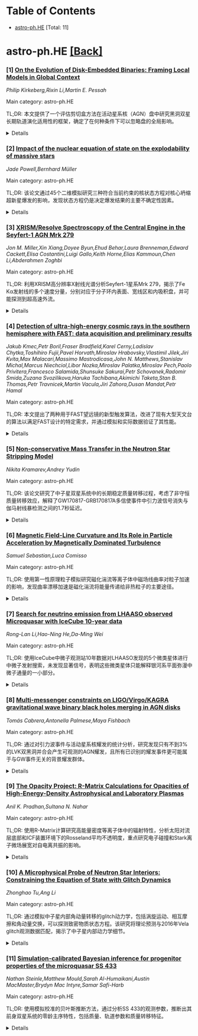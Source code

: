 <div id=toc></div>

# Table of Contents

- [astro-ph.HE](#astro-ph.HE) [Total: 11]


<div id='astro-ph.HE'></div>

# astro-ph.HE [[Back]](#toc)

### [1] [On the Evolution of Disk-Embedded Binaries: Framing Local Models in Global Context](https://arxiv.org/abs/2510.19925)
*Philip Kirkeberg,Rixin Li,Martin E. Pessah*

Main category: astro-ph.HE

TL;DR: 本文提供了一个评估剪切盒方法在活动星系核（AGN）盘中研究黑洞双星长期轨道演化适用性的框架，确定了在何种条件下可以忽略盘的全局影响。


<details>
  <summary>Details</summary>
Motivation: 当前多数AGN盘中黑洞双星演化研究使用剪切盒方法，但这种方法将双星周围的气体流动与全局动力学分离，需要评估其适用性。

Method: 通过识别相关全局时间尺度长于嵌入双星气体诱导演化时间尺度的条件，在不同AGN盘模型中建立系统方法将局部模拟与全局问题联系起来。

Result: 发现在感兴趣的黑洞质量范围内，存在可以合理忽略盘全局影响的半径范围，支持使用剪切盒方法。

Conclusion: 本文提供了一个系统框架来评估剪切盒方法的准确性，这对未来添加磁场和辐射传输等物理过程、开发更真实的AGN盘中黑洞双星合并模型至关重要。

Abstract: The disks of Active Galactic Nuclei (AGN) have in recent years been
recognized as possible sites for gravitational wave sources, leading to a
series of numerical studies on the evolution of disk-embedded black hole
binaries. The majority of these works have been carried out so far using the
shearing box, a local Cartesian domain co-rotating with the binary
center-of-mass around the supermassive black hole. The local nature of this
framework allows for focusing computational power close to the binary at the
expense of detaching the gas flow around the binary from the global dynamics.
In this paper, we provide a framework to assess the applicability of the
shearing box for studying the long-term evolution of the orbital elements of
the embedded binary in viscous hydrodynamic disks. We accomplish this by
identifying the conditions under which relevant global timescales are longer
than the gas-induced evolution timescale of the embedded binary across various
AGN disk models. For black hole masses of interest, we report the existence of
radii beyond which the global influence of the disk may be reasonably
neglected, supporting the use of the shearing box. More generally, we introduce
a systematic approach to link local simulations with the global problem they
aim to approximate while providing a way to gauge their accuracy. This will
prove to be essential as we seek to add additional physics, such as magnetic
fields and radiative transport, to develop more realistic models for black hole
binary mergers and their potential electromagnetic signatures in AGN disks.

</details>


### [2] [Impact of the nuclear equation of state on the explodability of massive stars](https://arxiv.org/abs/2510.20076)
*Jade Powell,Bernhard Müller*

Main category: astro-ph.HE

TL;DR: 该论文通过45个二维模拟研究三种符合当前约束的核状态方程对核心坍缩超新星爆发的影响，发现状态方程仍是决定爆发结果的主要不确定性因素。


<details>
  <summary>Details</summary>
Motivation: 尽管天体物理观测对核状态方程的关键性质施加了严格约束，但状态方程对核心坍缩超新星爆发结果的影响仍不明确，需要系统研究不同状态方程下的爆发条件。

Method: 使用45个二维模拟，比较三种符合当前约束的核状态方程（SFHo、SFHx和包含核子物质到夸克相交叉的CMF）在15个前身星模型中的爆发表现。

Result: SFHo和SFHx状态方程在大多数情况下都能获得爆发，而CMF状态方程（包含核子-夸克相变）在15个前身星中仅2个发生爆发，其爆发条件较差源于较低的中微子光度和平均能量。

Conclusion: 仅基于第一性原理无法预测大质量恒星的爆发能力，需要更好的核状态方程知识；反之，观测对恒星爆发能力的约束可能有助于进一步约束状态方程。

Abstract: In recent years, astrophysical observations have placed tight constraints on
key properties of the nuclear equation of state (EoS). Using 45 two-dimensional
simulations for three different EoS compatible with the current tight
constraints, we show that the EoS remains a major uncertainty for the outcome
of core-collapse supernovae. Whereas explosions are obtained in most cases for
the SFHo and SFHx EoS, for the CMF EoS, which includes a crossover from
nucleonic matter to a quark phase, explosions occur only for 2 out of 15
progenitors. Less favourable conditions for neutrino-driven explosions arise
for the CMF EoS due to lower neutrino luminosities and mean energies and
slightly weaker contraction of the warm proto-neutron star. Our results suggest
that the explodability of massive stars cannot yet be predicted based on first
principles without better knowledge of the nuclear EoS. Conversely,
observational constraints on stellar explodability may help further constrain
the EoS.

</details>


### [3] [XRISM/Resolve Spectroscopy of the Central Engine in the Seyfert-1 AGN Mrk 279](https://arxiv.org/abs/2510.20083)
*Jon M. Miller,Xin Xiang,Doyee Byun,Ehud Behar,Laura Brenneman,Edward Cackett,Elisa Costantini,Luigi Gallo,Keith Horne,Elias Kammoun,Chen Li,Abderahmen Zoghbi*

Main category: astro-ph.HE

TL;DR: 利用XRISM高分辨率X射线光谱分析Seyfert-1星系Mrk 279，揭示了Fe Kα发射线的多个速度分量，分别对应于分子环内表面、宽线区和内吸积盘，并可能探测到超高速外流。


<details>
  <summary>Details</summary>
Motivation: 通过XRISM的高分辨率X射线光谱技术，深入探索活动星系核的"中央引擎"结构，特别是黑洞吸积和反馈过程，以理解Mrk 279的复杂谱线轮廓和变异性。

Method: 分析首个XRISM/Resolve对Mrk 279的光谱数据，识别Fe Kα发射线的速度分量，并评估超高速外流存在的统计显著性。

Result: 数据揭示了Fe Kα发射线的三个速度分量：分子环内表面(r≥10⁴ GM/c²)、宽线区(r=1650⁺⁵⁷⁸⁰₋₁₄₈₀ GM/c²)和内吸积盘(r=81⁺²⁸⁰₋₇₅ GM/c²)。发现低速度高电离气体贡献了H-like Fe XXVI发射线，并可能探测到速度分别为0.22c和0.33c的超高速外流，但统计支持度有限。

Conclusion: 研究为活动星系核中央引擎的几何结构提供了新见解，确认了先前低分辨率光谱的推测，但需要更多观测来明确验证Mrk 279中是否存在快速X射线风。

Abstract: High-resolution X-ray spectroscopy with XRISM gives an unprecedented view of
the ``central engine'' in active galactic nuclei, providing unique insights
into black hole accretion and feedback. We present an analysis of the first
XRISM/Resolve spectrum of the Seyfert-1 galaxy Mrk 279, known for its complex
line profiles and variability. The data reveal velocity components within the
Fe K$_{\alpha}$ emission line that can be associated with the inner face of the
molecular torus ($r \geq 10^{4}~GM/c^{2})$, the broad line region (BLR; $r =
1650^{+5780}_{-1480}~GM/c^{2}$), and the inner accretion disk ($r =
81^{+280}_{-75}~GM/c^{2}$). We find evidence of low-velocity, highly ionized
gas that contributes an H-like Fe XXVI emission line at 6.97 keV, confirming
suggestions from prior low-resolution spectra. The data do not show slow winds
in absorption, but two pairs of lines - consistent with He-like and H-like Fe
shifted by $v\simeq 0.22c$ and $v\simeq 0.33c$ - improve the fit, and could
represent an ultra-fast outflow (UFO). Their addition to the model only reduces
the Akaike Information Criterion by 3.6 and 3.5, respectively, signaling modest
support. Additional observations are needed to definitively test for the
presence of fast X-ray winds in Mrk 279. We discuss these results in the
context of the geometry of the central engine in AGN, emerging trends in XRISM
studies of AGN, and the nature of the potential UFOs.

</details>


### [4] [Detection of ultra-high-energy cosmic rays in the southern hemisphere with FAST: data acquisition and preliminary results](https://arxiv.org/abs/2510.20522)
*Jakub Kmec,Petr Boril,Fraser Bradfield,Karel Cerny,Ladislav Chytka,Toshihiro Fujii,Pavel Horvath,Miroslav Hrabovsky,Vlastimil Jilek,Jiri Kvita,Max Malacari,Massimo Mastrodicasa,John N. Matthews,Stanislav Michal,Marcus Niechciol,Libor Nozka,Miroslav Palatka,Miroslav Pech,Paolo Privitera,Francesco Salamida,Shunsuke Sakurai,Petr Schovanek,Radomir Smida,Zuzana Svozilikova,Haruka Tachibana,Akimichi Taketa,Stan B. Thomas,Petr Travnicek,Martin Vacula,Jiri Zahora,Dusan Mandat,Petr Hamal*

Main category: astro-ph.HE

TL;DR: 本文提出了两种用于FAST望远镜的新型触发算法，改进了现有大型天文台的算法以满足FAST设计的特定需求，并通过模拟和实际数据验证了其性能。


<details>
  <summary>Details</summary>
Motivation: 超高能宇宙射线(UHECR)仍然是天体粒子物理学中的重大谜团，FAST望远镜需要一种复杂的触发系统来实现完全自主操作。

Method: 开发了两种新型触发算法，基于蒙特卡洛模拟和FAST望远镜在南半球探测到的实际UHECR事件进行性能验证。

Result: 算法性能得到验证，并进行了FAST的灵敏度分析估计。

Conclusion: 提出的触发算法能够满足FAST望远镜的特定需求，为实现完全自主操作提供了关键技术支持。

Abstract: Ultra-high-energy cosmic rays (UHECRs) remain one of the greatest mysteries
in astroparticle physics. The Fluorescence detector Array of Single-pixel
Telescopes (FAST) is a next-generation cosmic ray experiment which utilizes
ground-based fluorescence telescopes designed to detect these extremely rare
particles at energies exceeding 30 EeV. FAST offers a cost-effective and
low-maintenance solution to cover the huge detection areas required for UHECR
observation. FAST telescopes are currently installed and remotely operated in
both hemispheres, at the Pierre Auger Observatory and the Telescope Array
experiment. To enable fully autonomous operation, a sophisticated trigger for
data acquisition is essential. In this paper, we present two novel triggering
algorithms inspired by those used at the largest observatories, but improved to
meet the specific requirements imposed by the FAST design. Their performance is
validated using Monte Carlo simulations of extensive air showers and UHECR
events detected by the FAST telescope in the southern hemisphere. Finally, we
present the sensitivity analysis estimate for FAST.

</details>


### [5] [Non-conservative Mass Transfer in the Neutron Star Stripping Model](https://arxiv.org/abs/2510.20545)
*Nikita Kramarev,Andrey Yudin*

Main category: astro-ph.HE

TL;DR: 该论文研究了中子星双星系统中的长期稳定质量转移过程，考虑了非守恒质量转移效应，解释了GW170817-GRB170817A多信使事件中引力波信号消失与伽马射线暴检测之间的1.7秒延迟。


<details>
  <summary>Details</summary>
Motivation: 解释GW170817-GRB170817A多信使事件中观测到的1.7秒时间延迟和伽马射线暴光变曲线中的两个爆发阶段，这些现象无法用传统的质量转移模型解释。

Method: 在剥离计算中首次考虑了非守恒质量转移效应，模拟了中子星双星系统中质量不对称情况下的长期稳定质量转移过程。

Result: 非守恒质量转移使稳定质量转移持续时间从零点几秒增加到几秒，这自然解释了1.7秒的时间延迟；爆炸的最小质量中子星包层与非守恒质量转移期间抛射物质的相互作用可以解释伽马射线暴光变曲线中的两个爆发阶段。

Conclusion: 非守恒质量转移是中子星双星系统演化中的关键物理过程，能够解释GW170817-GRB170817A观测到的时间延迟和光变曲线特征。

Abstract: The process of long-term stable mass transfer (or stripping) in a close
neutron star binary system is possible at a sufficiently large initial
asymmetry of the component masses. At the final stage of the evolution of such
systems, the low-mass neutron star fills its Roche lobe, whereupon its mass is
gradually transferred to the more massive component. At a certain point, the
stability of the mass transfer is lost, causing the minimum-mass neutron star
to explode. In the present stripping calculations, the effect of
non-conservative mass transfer has been taken into account for the first time,
resulting in an increase in the duration of stable mass transfer from a few
tenths of a second to a few seconds. This allows the time delay of 1.7 s
between the loss of the gravitational-wave signal and the detection of the
gamma-ray burst from the multimessenger event GW170817-GRB170817A to be
naturally explained. The interaction of the envelope of the exploded
minimum-mass neutron star with the matter ejected during non-conservative mass
transfer may explain two episodes in the light curve of this gamma-ray burst.

</details>


### [6] [Magnetic Field-Line Curvature and Its Role in Particle Acceleration by Magnetically Dominated Turbulence](https://arxiv.org/abs/2510.20628)
*Samuel Sebastian,Luca Comisso*

Main category: astro-ph.HE

TL;DR: 使用第一性原理粒子模拟研究磁化湍流等离子体中磁场线曲率对粒子加速的影响，发现曲率漂移加速是磁化湍流将能量传递给非热粒子的主要途径。


<details>
  <summary>Details</summary>
Motivation: 研究磁化湍流等离子体中磁场线曲率如何通过曲率漂移运动沿运动电场加速粒子，理解天体物理等离子体中非热粒子加速的机制。

Method: 采用第一性原理全动力学粒子模拟，通过改变波动磁场与平均磁场比值δB₀/B₀，分析曲率统计特性及其与粒子加速的关系。

Result: 曲率概率密度呈现宽幂律分布，高曲率尾部随δB₀/B₀增加而变硬；曲率漂移加速在运动电场加速中占显著比例，且随δB₀/B₀增加而增强；对于磁化良好的粒子，曲率漂移加速通常超过∇B漂移、极化漂移和betatron贡献。

Conclusion: 曲率漂移加速被确定为磁化湍流将能量传递给天体物理等离子体中非热粒子的主要途径。

Abstract: We employ first-principles, fully kinetic particle-in-cell simulations to
investigate magnetic field-line curvature in magnetically dominated turbulent
plasmas and its role in particle acceleration through curvature-drift motion
along the motional electric field. By varying the fluctuation-to-mean
magnetic-field ratio $\delta B_0/B_0$, we examine curvature $\kappa$ statistics
and their connection to particle acceleration. The curvature probability
densities display broad power-law wings, scaling linearly in $\kappa$ below the
peak and developing hard high-$\kappa$ tails for $\delta B_0/B_0 \gtrsim 1$. As
the mean field strengthens, the high-$\kappa$ tails steepen, and
large-curvature events are suppressed when $\delta B_0/B_0 \ll 1$. The
probability density functions of magnetic field-line contraction, ${\bf v}_E
\cdot {\bf \kappa}$, with ${\bf v}_E$ the field-line velocity, develop
power-law tails well described by a symmetric Pareto distribution,
characteristic of stochastic energy exchanges, with the tails becoming harder
as $\delta B_0/B_0$ increases. Our guiding-center analysis shows that
curvature-drift acceleration accounts for a substantial fraction of the
energization via the motional electric field, and that it strengthens with
increasing $\delta B_0/B_0$. For well-magnetized particles, curvature-drift
acceleration typically exceeds ${\bf\nabla}B$ drift, polarization drift, and
betatron contributions. These results identify curvature-drift acceleration as
a principal pathway through which magnetized turbulence transfers energy to
nonthermal particles in astrophysical plasmas.

</details>


### [7] [Search for neutrino emission from LHAASO observed Microquasar with IceCube 10-year data](https://arxiv.org/abs/2510.20687)
*Rong-Lan Li,Hao-Ning He,Da-Ming Wei*

Main category: astro-ph.HE

TL;DR: 使用IceCube中微子观测站10年数据对LHAASO发现的5个微类星体进行中微子发射搜索，未发现显著信号，表明这些微类星体只能解释银河系平面弥漫中微子通量的一小部分。


<details>
  <summary>Details</summary>
Motivation: LHAASO探测到超高能伽马射线发射表明微类星体可能是银河系PeV宇宙线加速器，中微子观测是检验强子加速过程的关键测试。

Method: 使用IceCube十年μ子径迹数据，对单个源和叠加分析进行中微子发射搜索。

Result: 在单个源和叠加分析中均未发现显著中微子信号，这些微类星体群体只能解释银河系平面弥漫中微子通量的一小部分。

Conclusion: 新一代中微子望远镜如HUN将具备探测这些候选PeVatron中微子发射的灵敏度。

Abstract: The Large High Altitude Air Shower Observatory (LHAASO) has detected
ultra-high-energy (UHE; E>100 TeV) gamma-ray emission from five microquasars,
suggesting their potential as Galactic PeV cosmic-ray accelerators. At these
energies, the Klein-Nishima effect strongly suppresses leptonic processes,
making neutrinos observation a crucial test for hadronic acceleration. We
present a search for neutrino emission from these LHAASO-identified
Microquasars using ten years of IceCube muon-track data. No significant
neutrino signal was found in either single-source or stacking analyses. Our
stacking result further shows that the studied microquasars population can only
account for a small fraction of the diffuse neutrino flux along the Galactic
Plane. Finally, we demonstrate that new-generation neutrino telescopes, such as
HUN, will have the sensitivity to probe harmonic emission from these candidate
PeVatrons.

</details>


### [8] [Multi-messenger constraints on LIGO/Virgo/KAGRA gravitational wave binary black holes merging in AGN disks](https://arxiv.org/abs/2510.20767)
*Tomás Cabrera,Antonella Palmese,Maya Fishbach*

Main category: astro-ph.HE

TL;DR: 通过对引力波事件与活动星系核耀发的统计分析，研究发现只有不到3%的LVK双黑洞并合会产生可观测的AGN耀发，且所有已识别的耀发事件更可能属于与GW事件无关的背景耀发群体。


<details>
  <summary>Details</summary>
Motivation: 虽然LIGO/Virgo/KAGRA已探测到300多个双黑洞并合事件，但至今未确认任何电磁对应体。先前研究在瞬变源目录中识别出与GW事件同时发生的AGN耀发，理论预测这些耀发可能源于并合残余与周围吸积盘的相互作用。

Method: 应用统计形式主义来测量整个目录中巧合事件的显著性，并检查每个并合/耀发配对的个体巧合情况。

Result: 测量结果显示只有不到3%（90%可信区间）的LVK双黑洞并合会产生可观测的AGN耀发，但仍允许高达约40%的双黑洞并合起源于AGN盘。所有已识别的耀发事件更可能属于与GW事件无关的背景耀发群体。

Conclusion: 研究结果与AGN盘中电磁对应体可观测性的理论预测一致，并强调需要开发区分双黑洞对应体耀发与背景AGN耀发的方法，以及理解哪些双黑洞最可能产生AGN耀发对应体，以优化后续观测资源的使用。

Abstract: While the LIGO/Virgo/KAGRA (LVK) gravitational wave (GW) detectors have
detected over 300 binary black hole (BBH) mergers to date, the first
confirmation of an electromagnetic (EM) counterpart to such an event remains
elusive. Previous works have performed searches for counterpart candidates in
transient catalogs and have identified active galactic nuclei (AGN) flares
coincident with GW events; existing theory predicts that such flares may arise
from the interaction of the merger remnant with the embedding accretion disk
environment. We apply a statistical formalism to measure the significance of
coincidence for the catalog as a whole, measuring that less than 3\% (90\%
credible interval) of LVK BBH mergers give rise to observable AGN flares. This
result still allows up to $\sim 40\%$ of BBH mergers to originate in AGN disks.
We also examine the individual coincidences of each merger/flare pairing,
determining that in all cases the flares are more likely to belong to a
background population of flares not associated with GW events. Our results are
consistent with theoretical predictions accounting for the observability of EM
counterparts in AGN disks, as well as based on the fact that the most massive
AGNs (such as those included in the search) are not expected to harbor the
majority of the BBHs. We emphasize that developing both the means to
distinguish BBH counterpart flares from background AGN flares and an
understanding of which BBHs are most likely to produce AGN flares as
counterparts is critical to optimize the use of follow-up resources.

</details>


### [9] [The Opacity Project: R-Matrix Calculations for Opacities of High-Energy-Density Astrophysical and Laboratory Plasmas](https://arxiv.org/abs/2510.20775)
*Anil K. Pradhan,Sultana N. Nahar*

Main category: astro-ph.HE

TL;DR: 使用R-Matrix计算研究高能量密度等离子体中的辐射特性，分析太阳对流层底部和ICF装置环境下的Rosseland平均不透明度，重点研究电子碰撞和Stark离子微场展宽对自电离共振的影响。


<details>
  <summary>Details</summary>
Motivation: 准确确定不透明度对于理解天体物理和实验室等离子体中的辐射传输至关重要，特别是解决太阳不透明度问题中理论与实验测量之间的差异。

Method: 采用R-Matrix计算获得的原子数据，计算不同温度和密度范围内的Rosseland平均不透明度，分析电子碰撞和Stark离子微场展宽对自电离共振的影响，并研究状态方程对不透明度的影响。

Result: 获得了太阳对流层底部和Sandia Z设施ICF装置特定条件下的不透明度数据，分析了不同等离子体条件下不透明度的变化规律。

Conclusion: 这项研究有助于改进恒星内部和实验室聚变等离子体实验等高能量密度源的不透明度模型，为解决太阳不透明度问题提供重要见解。

Abstract: Accurate determination of opacity is critical for understanding radiation
transport in both astrophysical and laboratory plasmas. We employ atomic data
from R-Matrix calculations to investigate radiative properties in
high-energy-density (HED) plasma sources. Specifically, we analyze environments
such as the base of the convective zone (BCZ) of the Sun 2 x 10^6$ K, N_e =
10^{23}/cc and the inertial confinement fusion (ICF) device at the Sandia Z
facility 2.11 x 10^6 K, N_e = 3.16 x 10^{22}/cc. We calculate Rosseland Mean
Opacities (RMO) within a range of temperatures and densities and analyze how
they vary under different plasma conditions. In this study, we specifically
focus on electron collisional and Stark ion microfield broadening effects on
autoionizing resonances in photoabsorption cross sections. Our results are
relevant to astrophysical models, particularly in the context of the solar
opacity problem, and provide insights into discrepancies between theoretical
calculations and experimental measurements. In addition, we investigate the
equation-of-state (EOS) and its impact on opacities. In addition, we examine
the equation-of-state (EOS) and its impact on opacities of the "chemical
picture" Mihalas-Hummer-Dappen EOS with respect to level populations of excited
levels included in the R-matrix calculations. This study should contribute to
improving opacity models of HED sources such as stellar interiors adn
laboratory fusion plasma experiments.

</details>


### [10] [A Microphysical Probe of Neutron Star Interiors: Constraining the Equation of State with Glitch Dynamics](https://arxiv.org/abs/2510.20791)
*Zhonghao Tu,Ang Li*

Main category: astro-ph.HE

TL;DR: 通过模拟中子星内部角动量转移的glitch动力学，包括涡旋运动、相互摩擦和角动量交换，可以探测致密物质状态方程。该研究将理论预测与2016年Vela glitch观测数据匹配，揭示了中子星内部动力学细节。


<details>
  <summary>Details</summary>
Motivation: 研究中子星glitch现象，通过建模角动量在超流体组分与可观测地壳之间的突然转移，来探测致密物质状态方程，并利用高精度观测数据验证理论模型。

Method: 建立包含涡旋运动、相互摩擦和角动量交换的glitch动力学模型，结合微观物理参数如相互摩擦系数B。使用马尔可夫链蒙特卡洛方法分析时序残差，匹配2016年Vela glitch的观测数据。

Result: 分析显示：地壳超流体在约100秒内耦合，核心表现出超调行为，内壳显示弱夹带效应，约70%自由中子保持超流体状态。上升时间与观测上限12.6秒一致，观测到的超调需要强地壳摩擦但弱核心摩擦，支持空间变化的B系数。

Conclusion: 微观物理建模对理解中子星内部动力学至关重要，未来高精度时序观测有望进一步约束中子星内部动力学和组成。

Abstract: Glitches in neutron stars originate from the sudden transfer of angular
momentum between superfluid components and the observable crust. By modeling
this glitch dynamics, including vortex motion, mutual friction, and angular
momentum exchange, we can probe the dense matter equation of state. We match
theoretical predictions of glitch rise times, overshoot patterns, and
relaxation timescales to the well-documented observations of the 2016 Vela
glitch. Our model incorporates microphysical parameters such as the mutual
friction coefficient $\mathcal{B}$, which in the core arises from electron
scattering off magnetized vortices, and in the crust from Kelvin wave
excitation during vortex-lattice interactions. Our Markov Chain Monte Carlo
analysis of the timing residuals reveals detailed glitch dynamics: the crustal
superfluid couples on timescales of $\sim100$ seconds, the core exhibits
overshoot behavior due to strong central behavior, and the inner crust shows
weak entrainment, with $\sim70\%$ of free neutrons remaining superfluid. The
modeled rise times are consistent with the observed upper limit of 12.6
seconds, and the observed overshoot requires strong crustal friction but weak
core friction, supporting a spatially varying $\mathcal{B}$.These findings
highlight the importance of microphysical modeling and demonstrate the
potential of future high-cadence timing observations to further constrain the
internal dynamics and composition of neutron stars.

</details>


### [11] [Simulation-calibrated Bayesian inference for progenitor properties of the microquasar SS 433](https://arxiv.org/abs/2510.20811)
*Nathan Steinle,Matthew Mould,Sarah Al-Humaikani,Austin MacMaster,Brydyn Mac Intyre,Samar Safi-Harb*

Main category: astro-ph.HE

TL;DR: 使用模拟校准的贝叶斯推断方法，通过分析SS 433的观测参数，推断出其前身双星系统的零龄主序特性，包括质量、轨道参数和质量转移特征。


<details>
  <summary>Details</summary>
Motivation: SS 433是极端X射线双星系统，具有半相对论性喷流和超临界吸积，但其前身双星系统的精确性质仍不确定。研究旨在通过概率推断揭示这类高吸积率系统的演化历史。

Method: 应用模拟校准的贝叶斯推断，将SS 433的六个测量参数与COSMIC孤立双星演化模型结合，使用dynesty动态嵌套采样器在十维参数空间进行后验推断。

Result: 确定了SS 433类系统前身的关键参数范围：主星质量8-11 M⊙，次星质量32-40 M⊙，轨道周期136-2259天，偏心率0.26-0.6，共同包层效率0.44-0.76，稳定质量转移吸积分数0.22-0.6，黑洞诞生踢速度5-68 km/s。

Conclusion: 证明了直接概率推断X射线双星前身的可行性，为理解高吸积率系统如SS 433的演化提供了新见解。

Abstract: SS\,433 is one of the most extreme Galactic X-ray binaries, exhibiting
semi-relativistic jets and super-critical accretion, and harboring a compact
object, likely a black hole. Despite decades of observation and modeling, the
precise nature of its progenitor binary remains uncertain. To estimate the
zero-age main sequence (ZAMS) properties of binaries that evolve into
SS\,433-like systems, we apply simulation-based calibration to Bayesian
inference and convolve a multivariate Gaussian likelihood constructed from six
measured binary parameters of SS\,433 with the isolated binary evolution model
\textsc{COSMIC}. Employing the dynamic nested sampler of \texttt{dynesty}, we
perform posterior inference over a ten-dimensional progenitor parameter space
defined by the masses, orbital parameters, mass transfer possibilities, and
natal kick velocity. We find that SS\,433-like systems arise from specific
regions of binary evolution parameter space depending on key assumptions, such
as the mass transfer rate and uncertainty taken from observations. Our
simulation-based calibration framework, implemented with a suite of machine
learning algorithms and scored by a heuristic reliability metric, allows us to
iteratively build posterior distributions of the progenitors of SS\,433-like
systems. This analysis reveals 90\% confidence intervals for the ZAMS primary
mass $(8, 11)$ M$_\odot$, secondary mass $(32, 40)$ M$_\odot $, orbital period
$(136, 2259)$ days, eccentricity $(0.26, 0.6)$, common envelope evolution
efficiency $(0.44, 0.76)$, accreted fraction in stable mass transfer $(0.22,
0.6)$, and black hole natal kick velocity magnitude $(5, 68)$ km/s. These
results demonstrate the feasibility of direct probabilistic inference of X-ray
binary progenitors to offer new insights into the evolution of
high-accretion-rate systems such as SS\,433.

</details>
